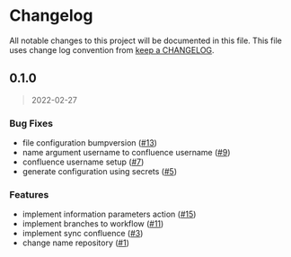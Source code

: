 # Changelog

All notable changes to this project will be documented in this file. This file uses change log convention from [keep a CHANGELOG](http://keepachangelog.com/en/0.3.0/).

<a name="0.1.0"></a>

## 0.1.0

> 2022-02-27

### Bug Fixes

- file configuration bumpversion ([#13](https://github.com/hadenlabs/action-confluence-sync/issues/13))
- name argument username to confluence username ([#9](https://github.com/hadenlabs/action-confluence-sync/issues/9))
- confluence username setup ([#7](https://github.com/hadenlabs/action-confluence-sync/issues/7))
- generate configuration using secrets ([#5](https://github.com/hadenlabs/action-confluence-sync/issues/5))

### Features

- implement information parameters action ([#15](https://github.com/hadenlabs/action-confluence-sync/issues/15))
- implement branches to workflow ([#11](https://github.com/hadenlabs/action-confluence-sync/issues/11))
- implement sync confluence ([#3](https://github.com/hadenlabs/action-confluence-sync/issues/3))
- change name repository ([#1](https://github.com/hadenlabs/action-confluence-sync/issues/1))
